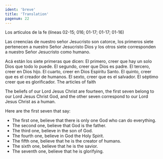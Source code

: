 ```yaml
---
ident: 'breve'
title: 'Translation'
pagenum: 22
---
```

Los artículos de la fe (líneas 02-15; 016; 01-17; 01-17; 01-16)

Las creencias   de nuestro señor Jesucristo son catorce, los primeros siete pertenecen a nuestro Señor Jesucristo Dios y los otros siete corresponden a nuestro Señor Jesucristo como humano. 

Acá están los siete primeras que dicen:
El primero, creer que hay un solo Dios que todo lo puede.
El segundo, creer que Dios es padre.
El tercero, creer en Dios hijo.
El cuarto, creer en Dios Espíritu Santo.
El quinto, creer que es el creador de humanos.
El sexto, creer que es el salvador.
El séptimo creer que es glorificador.
The articles of faith 

The beliefs of our Lord Jesus Christ are fourteen, the first seven belong to our Lord Jesus Christ God, and the other seven correspond to our Lord Jesus Christ as a human.

Here are the first seven that say:
* The first one, believe that there is only one God who can do everything.
* The second one, believe that God is the father.
* The third one, believe in the son of God.
* The fourth one, believe in God the Holy Spirit.
* The fifth one, believe that he is the creator of humans.
* The sixth one, believe that he is the savior.
* The seventh one,  believe that he is glorifying.

